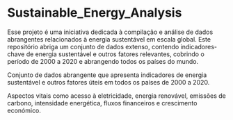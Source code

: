 # Sustainable_Energy_Analysis
Esse projeto é uma iniciativa dedicada à compilação e análise de dados abrangentes relacionados à energia sustentável em escala global. Este repositório abriga um conjunto de dados extenso, contendo indicadores-chave de energia sustentável e outros fatores relevantes, cobrindo o período de 2000 a 2020 e abrangendo todos os países do mundo.

Conjunto de dados abrangente que apresenta indicadores de energia sustentável e outros fatores úteis em todos os países de 2000 a 2020.

Aspectos vitais como acesso à eletricidade, energia renovável, emissões de carbono, intensidade energética, fluxos financeiros e crescimento económico.
